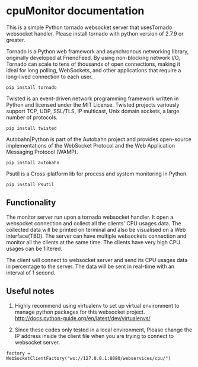 # cpuMonitor documentation
This is a simple Python tornado websocket server that usesTornado websocket handler. Please install tornado with python version of 2.7.9 or greater.


Tornado is a Python web framework and asynchronous networking library, originally developed at FriendFeed. By using non-blocking network I/O, Tornado can scale to tens of thousands of open connections, making it ideal for long polling, WebSockets, and other applications that require a long-lived connection to each user.
```
pip install tornado 
```

Twisted is an event-driven network programming framework written in Python and licensed under the MIT License. Twisted projects variously support TCP, UDP, SSL/TLS, IP multicast, Unix domain sockets, a large number of protocols.

```
pip install twisted
```

Autobahn|Python is part of the Autobahn project and provides open-source implementations of the WebSocket Protocol and the Web Application Messaging Protocol (WAMP).

```
pip install autobahn
```


Psutil is a  Cross-platform lib for process and system monitoring in Python.
```
pip install Psutil
```

## Functionality
The monitor server run upon a tornado websocket handler. It open a websocket connection and collect all the clients' CPU usages data. The collected data will be printed on terminal and also be visualised on a Web interface(TBD). The server can have multiple websockets connection and monitor all the clients at the same time. The clients have very high CPU usages can be filtered.

The client will connect to websocket server and send its CPU usages data in percentage to the server. The data will be sent in real-time with an interval of 1 second.


## Useful notes
1. Highly recommend using virtualenv to set up virtual environment to manage python packages for this websocket project.
http://docs.python-guide.org/en/latest/dev/virtualenvs/

2. Since these codes only tested in a local environment, Please change the IP address inside the  client file when you are trying to connect to websocket server.
```   
factory = WebSocketClientFactory("ws://127.0.0.1:8080/webservices/cpu/")
```